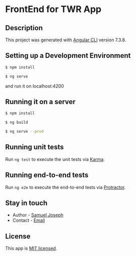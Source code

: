 # FrontEnd for TWR App


## Description 
This project was generated with [Angular CLI](https://github.com/angular/angular-cli) version 7.3.8.

## Setting up a Development Environment

```bash
$ npm install

$ ng serve
```
and run it on localhost:4200


## Running it on a server

```bash 
$ npm install

$ ng build

$ ng serve --prod
```

## Running unit tests

Run `ng test` to execute the unit tests via [Karma](https://karma-runner.github.io).

## Running end-to-end tests

Run `ng e2e` to execute the end-to-end tests via [Protractor](http://www.protractortest.org/).

## Stay in touch

- Author - [Samuel Joseph](https://linkedin.com/samuelj123)
- Contact - [Email](mailto:samuelj123@gmail.com)

## License

This app is [MIT licensed](LICENSE).
